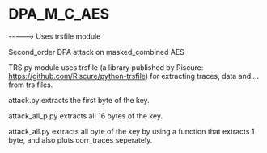 # DPA_M_C_AES
-----> Uses trsfile module 

Second_order DPA attack on masked_combined AES


TRS.py module uses trsfile (a library published by Riscure: https://github.com/Riscure/python-trsfile) for extracting traces, data and ... from trs files.

attack.py extracts the first byte of the key.

attack_all_p.py extracts all 16 bytes of the key. 

attack_all.py extracts all byte of the key by using a function that extracts 1 byte, and also plots corr_traces seperately.

